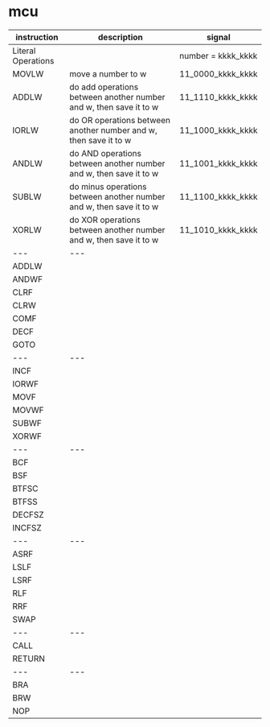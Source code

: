 # mcu
|instruction|description|signal|
|---|---|---|
|Literal Operations||number = kkkk_kkkk|
|MOVLW|move a number to w|11_0000_kkkk_kkkk|
|ADDLW|do add operations between another number and w, then save it to w|11_1110_kkkk_kkkk|
|IORLW|do OR operations between another number and w, then save it to w|11_1000_kkkk_kkkk|
|ANDLW|do AND operations between another number and w, then save it to w|11_1001_kkkk_kkkk|
|SUBLW|do minus operations between another number and w, then save it to w|11_1100_kkkk_kkkk|
|XORLW|do XOR operations between another number and w, then save it to w|11_1010_kkkk_kkkk|
|---|---|
|ADDLW||
|ANDWF||
|CLRF||
|CLRW||
|COMF||
|DECF||
|GOTO||
|---|---|
|INCF||
|IORWF||
|MOVF||
|MOVWF||
|SUBWF||
|XORWF||
|---|---|
|BCF||
|BSF||
|BTFSC||
|BTFSS||
|DECFSZ||
|INCFSZ||
|---|---|
|ASRF||
|LSLF||
|LSRF||
|RLF||
|RRF||
|SWAP||
|---|---|
|CALL||
|RETURN||
|---|---|
|BRA||
|BRW||
|NOP||
